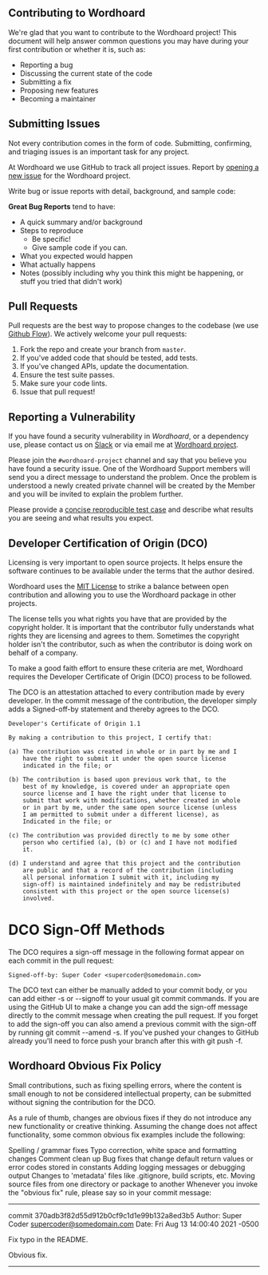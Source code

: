 ## Contributing to Wordhoard

We're glad that you want to contribute to the Wordhoard project! This document will help answer common questions you may have during your first contribution or whether it is, such as:


- Reporting a bug
- Discussing the current state of the code
- Submitting a fix
- Proposing new features
- Becoming a maintainer


## Submitting Issues

Not every contribution comes in the form of code. Submitting, confirming, and triaging issues is an important task for any project. 

At Wordhoard we use GitHub to track all project issues. Report by [opening a new issue](https://github.com/johnbumgarner/wordhoard/issues/new/choose) for the Wordhoard project.

Write bug or issue reports with detail, background, and sample code:

**Great Bug Reports** tend to have:

- A quick summary and/or background
- Steps to reproduce
  - Be specific!
  - Give sample code if you can. 
- What you expected would happen
- What actually happens
- Notes (possibly including why you think this might be happening, or stuff you tried that didn't work)


## Pull Requests

Pull requests are the best way to propose changes to the codebase (we use [Github Flow](https://guides.github.com/introduction/flow/index.html)). We actively welcome your pull requests:

1. Fork the repo and create your branch from `master`.
2. If you've added code that should be tested, add tests.
3. If you've changed APIs, update the documentation.
4. Ensure the test suite passes.
5. Make sure your code lints.
6. Issue that pull request!


## Reporting a Vulnerability

If you have found a security vulnerability in *Wordhoard*, or a dependency use, please contact us on [Slack](https://wordhoardsupport.slack.com) or via email me at [Wordhoard project](mailto:wordhoardproject@gmail.com?subject=[GitHub]%20wordhoard%20project%20security%20issue).

Please join the `#wordhoard-project` channel and say that you believe you have found a security issue. 
One of the Wordhoard Support members will send you a direct message to understand the problem. Once the problem is understood a newly created private channel
will be created by the Member and you will be invited to explain the problem further.

Please provide a [concise reproducible test case](http://sscce.org/) and describe what results you are seeing and what results you expect.


## Developer Certification of Origin (DCO)

Licensing is very important to open source projects. It helps ensure the software continues to be available under the terms that the author desired.

Wordhoard uses the [MIT License](http://choosealicense.com/licenses/mit/) to strike a balance between open contribution and allowing you to use the Wordhoard package in other projects.

The license tells you what rights you have that are provided by the copyright holder. It is important that the contributor fully understands what rights they are licensing and agrees to them. Sometimes the copyright holder isn't the contributor, such as when the contributor is doing work on behalf of a company.

To make a good faith effort to ensure these criteria are met, Wordhoard requires the Developer Certificate of Origin (DCO) process to be followed.

The DCO is an attestation attached to every contribution made by every developer. In the commit message of the contribution, the developer simply adds a Signed-off-by statement and thereby agrees to the DCO.

```
Developer's Certificate of Origin 1.1

By making a contribution to this project, I certify that:

(a) The contribution was created in whole or in part by me and I
    have the right to submit it under the open source license
    indicated in the file; or

(b) The contribution is based upon previous work that, to the
    best of my knowledge, is covered under an appropriate open
    source license and I have the right under that license to
    submit that work with modifications, whether created in whole
    or in part by me, under the same open source license (unless
    I am permitted to submit under a different license), as
    Indicated in the file; or

(c) The contribution was provided directly to me by some other
    person who certified (a), (b) or (c) and I have not modified
    it.

(d) I understand and agree that this project and the contribution
    are public and that a record of the contribution (including
    all personal information I submit with it, including my
    sign-off) is maintained indefinitely and may be redistributed
    consistent with this project or the open source license(s)
    involved.
```

# DCO Sign-Off Methods

The DCO requires a sign-off message in the following format appear on each commit in the pull request:

```
Signed-off-by: Super Coder <supercoder@somedomain.com>
```

The DCO text can either be manually added to your commit body, or you can add either -s or --signoff to your usual git commit commands. If you are using the GitHub UI to make a change you can add the sign-off message directly to the commit message when creating the pull request. If you forget to add the sign-off you can also amend a previous commit with the sign-off by running git commit --amend -s. If you've pushed your changes to GitHub already you'll need to force push your branch after this with git push -f.

## Wordhoard Obvious Fix Policy

Small contributions, such as fixing spelling errors, where the content is small enough to not be considered intellectual property, can be submitted without signing the contribution for the DCO.

As a rule of thumb, changes are obvious fixes if they do not introduce any new functionality or creative thinking. Assuming the change does not affect functionality, some common obvious fix examples include the following:

Spelling / grammar fixes
Typo correction, white space and formatting changes
Comment clean up
Bug fixes that change default return values or error codes stored in constants
Adding logging messages or debugging output
Changes to 'metadata' files like .gitignore, build scripts, etc.
Moving source files from one directory or package to another
Whenever you invoke the "obvious fix" rule, please say so in your commit message:

------------------------------------------------------------------------
commit 370adb3f82d55d912b0cf9c1d1e99b132a8ed3b5
Author: Super Coder <supercoder@somedomain.com>
Date:   Fri Aug 13 14:00:40 2021 -0500

  Fix typo in the README.

  Obvious fix.

------------------------------------------------------------------------

